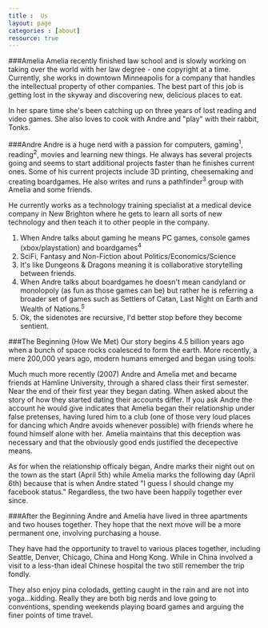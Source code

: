 ```yaml
---
title :  Us
layout: page
categories : [about]
resource: true
---
```


###Amelia
Amelia recently finished law school and is slowly working on taking over the world with her law degree - one copyright at a time. Currently, she works in downtown Minneapolis for a company that handles the intellectual property of other companies. The best part of this job is getting lost in the skyway and discovering new, delicious places to eat. 

In her spare time she's been catching up on three years of lost reading and video games. She also loves to cook with Andre and "play" with their rabbit, Tonks. 

###Andre
Andre is a huge nerd with a passion for computers, gaming<sup>1</sup>, reading<sup>2</sup>, movies and learning new things. He always has several projects going and seems to start additional projects faster than he finishes current ones. Some of his current projects include 3D printing, cheesemaking and creating boardgames. He also writes and runs a pathfinder<sup>3</sup> group with Amelia and some friends.

He currently works as a technology training specialist at a medical device company in New Brighton where he gets to learn all sorts of new technology and then teach it to other people in the company.

1. When Andre talks about gaming he means PC games, console games (xbox/playstation) and boardgames<sup>4</sup>
2. SciFi, Fantasy and Non-Fiction about Politics/Economics/Science
3. It's like Dungeons & Dragons meaning it is collaborative storytelling between friends. 
4. When Andre talks about boardgames he doesn't mean candyland or monolopoly (as fun as those games can be) but rather he is referring a broader set of games such as Settlers of Catan, Last Night on Earth and Wealth of Nations.<sup>5</sup>
5. Ok, the sidenotes are recursive, I'd better stop before they become sentient.

###The Beginning (How We Met)
Our story begins 4.5 billion years ago when a bunch of space rocks coalesced to form the earth.  More recently, a mere 200,000 years ago, modern humans emerged and began using tools. 

Much much more recently (2007) Andre and Amelia met and became friends at Hamline University, through a shared class their first semester. Near the end of their first year they began dating. When asked about the story of how they started dating their accounts differ. If you ask Andre the account he would give indicates that Amelia began their relationship under false pretenses, having lured him to a club (one of those very loud places for dancing which Andre avoids whenever possible) with friends where he found himself alone with her. Amelia maintains that this deception was necessary and that the obviously good ends justified the decepective means. 

 As for when the relationship officaly began, Andre marks their night out on the town as the start (April 5th) while Amelia marks the following day (April 6th) because that is when Andre stated "I guess I should change my facebook status." Regardless, the two have been happily together ever since. 
 
 ###After the Beginning 
 Andre and Amelia have lived in three apartments and two houses together. They hope that the next move will be a more permanent one, involving purchasing a house. 
 
 They have had the opportunity to travel to various places together, including Seattle, Denver, Chicago, China and Hong Kong. While in China involved a visit to a less-than ideal Chinese hospital the two still remember the trip fondly. 
 
 They also enjoy pina colodads, getting caught in the rain and are not into yoga...kidding. Really they are both big nerds and love going to conventions, spending weekends playing board games and arguing the finer points of time travel. 



